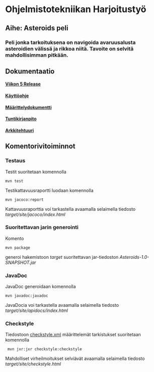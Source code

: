 # Ohjelmistotekniikan Harjoitustyö
## Aihe: Asteroids peli
### Peli jonka tarkoituksena on navigoida avaruusalusta asteroidien välissä ja rikkoa niitä. Tavoite on selvitä mahdollisimman pitkään.

## Dokumentaatio

#### [Viikon 5 Release](https://github.com/KalliMiika/ot-harjoitusty-/releases/tag/viikko5)
#### [Käyttöohje](https://github.com/KalliMiika/ot-harjoitusty-/blob/master/dokumentointi/käyttöohje.md)
#### [Määrittelydokumentti](https://github.com/KalliMiika/ot-harjoitusty-/blob/master/dokumentointi/vaatimusmaarittely.md)
#### [Tuntikirjanpito](https://github.com/KalliMiika/ot-harjoitusty-/blob/master/dokumentointi/tuntikirjanpito.md)
#### [Arkkitehtuuri](https://github.com/KalliMiika/ot-harjoitusty-/blob/master/dokumentointi/arkkitehtuuri.md)

## Komentorivitoiminnot

### Testaus

Testit suoritetaan komennolla

```
mvn test
```

Testikattavuusraportti luodaan komennolla

```
mvn jacoco:report
```

Kattavuusraporttia voi tarkastella avaamalla selaimella tiedosto _target/site/jacoco/index.html_

### Suoritettavan jarin generointi

Komento

```
mvn package
```

generoi hakemistoon _target_ suoritettavan jar-tiedoston _Asteroids-1.0-SNAPSHOT.jar_

### JavaDoc

JavaDoc generoidaan komennolla

```
mvn javadoc:javadoc
```

JavaDocia voi tarkastella avaamalla selaimella tiedosto _target/site/apidocs/index.html_

### Checkstyle

Tiedostoon [checkstyle.xml](https://github.com/KalliMiika/ot-harjoitusty-/blob/master/Asteroids/checkstyle.xml) määrittelemät tarkistukset suoritetaan komennolla

```
 mvn jxr:jxr checkstyle:checkstyle
```

Mahdolliset virheilmoitukset selviävät avaamalla selaimella tiedosto _target/site/checkstyle.html_
